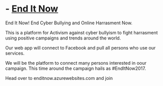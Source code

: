 # [](http://enditnow.azurewebsites.com/) - [End It Now](http://enditnow.azurewebsites.com/)

End It Now! End Cyber Bullying and Online Harrasment Now. 

This is a platform for Activism against cyber bullyism to fight harrasment using positive campaigns and trends around the world.

Our web app will connect to Facebook and pull all persons who use our services. 

We will be the platform to connect many persons interested in oour campaign. This time around the campaign hails as #EndItNow2017. 

Head over to enditnow.azurewebsites.com and join
